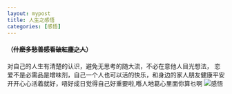 ```yaml
---
layout: mypost
title: 人生之感悟
categories: [感悟]
---
```


#### （~~什麽多愁善感看破紅塵之人~~）  
对自己的人生有清楚的认识，避免无思考的随大流，不必在意他人目光想法，
恋爱不是必需品是增味剂，自己一个人也可以活的快乐，和身边的家人朋友健康平安开开心心活着就好，唔好成日觉得自己好重要啦,喺人地葛心里面你算乜啊
![感悟](01.jpg)
